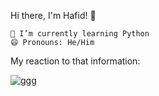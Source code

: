 
Hi there, I'm Hafid! 👋

    🌱 I’m currently learning Python
    😄 Pronouns: He/Him

My reaction to that information:

![ggg](https://github.com/hafidzpro/hf/assets/43781155/885b2b1b-8f38-47aa-995a-49df0bcc8b07)
